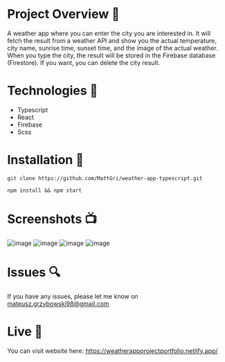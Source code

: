 # Project Overview  🎉
A weather app where you can enter the city you are interested in. It will fetch the result from a weather API and show you the actual temperature, city name, sunrise time, sunset time, and the image of the actual weather. When you type the city, the result will be stored in the Firebase database (Firestore). If you want, you can delete the city result.


# Technologies 🔧
* Typescript
* React
* Firebase
* Scss

# Installation 💾

`git clone https://github.com/MattGri/weather-app-typescript.git`

`npm install && npm start`

# Screenshots 📺
![image](https://user-images.githubusercontent.com/61913031/180980960-d2cc5dd0-5cb6-40db-967e-1f9480ba0c1e.png)
![image](https://user-images.githubusercontent.com/61913031/180981016-270b9e0e-9b30-4f9a-ac63-2bb56283672d.png)
![image](https://user-images.githubusercontent.com/61913031/180981047-2c43523e-4f4c-4ed7-a3c9-70be3523c4d4.png)
![image](https://user-images.githubusercontent.com/61913031/180981097-fff0b9e7-efdb-4483-ac64-dad179e9e8b2.png)

# Issues 🔍
 
 If you have any issues, please let me know on mateusz.grzybowski98@gmail.com

# Live 📍
You can visit website here: https://weatherappprojectportfolio.netlify.app/
